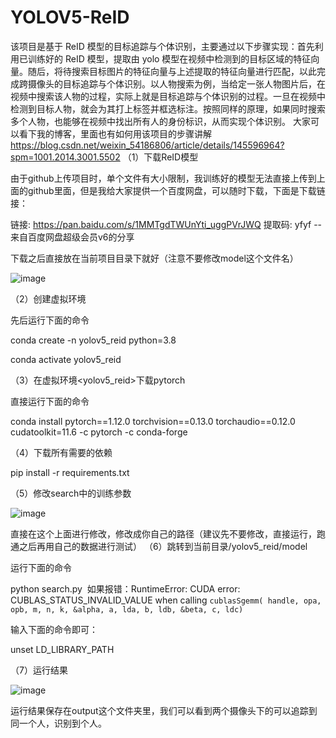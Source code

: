 # YOLOV5-ReID
该项目是基于 ReID 模型的目标追踪与个体识别，主要通过以下步骤实现：首先利用已训练好的 ReID 模型，提取由 yolo 模型在视频中检测到的目标区域的特征向量。随后，将待搜索目标图片的特征向量与上述提取的特征向量进行匹配，以此完成跨摄像头的目标追踪与个体识别。​
以人物搜索为例，当给定一张人物图片后，在视频中搜索该人物的过程，实际上就是目标追踪与个体识别的过程。一旦在视频中检测到目标人物，就会为其打上标签并框选标注。按照同样的原理，如果同时搜索多个人物，也能够在视频中找出所有人的身份标识，从而实现个体识别。
大家可以看下我的博客，里面也有如何用该项目的步骤讲解
https://blog.csdn.net/weixin_54186806/article/details/145596964?spm=1001.2014.3001.5502
（1）下载ReID模型

由于github上传项目时，单个文件有大小限制，我训练好的模型无法直接上传到上面的github里面，但是我给大家提供一个百度网盘，可以随时下载，下面是下载链接：

链接: https://pan.baidu.com/s/1MMTgdTWUnYti_uggPVrJWQ 提取码: yfyf
--来自百度网盘超级会员v6的分享

下载之后直接放在当前项目目录下就好（注意不要修改model这个文件名）

![image](https://github.com/user-attachments/assets/2764e4fe-9525-4381-b9c5-9b0d043d23dd)


（2）创建虚拟环境

先后运行下面的命令

conda create -n yolov5_reid python=3.8

conda activate yolov5_reid

（3）在虚拟环境<yolov5_reid>下载pytorch

直接运行下面的命令

conda install pytorch==1.12.0 torchvision==0.13.0 torchaudio==0.12.0 cudatoolkit=11.6 -c pytorch -c conda-forge

（4）下载所有需要的依赖

pip install -r requirements.txt

（5）修改search中的训练参数

![image](https://github.com/user-attachments/assets/cfa6f342-7ad8-4d30-9a4f-34fceb2fbf5c)


直接在这个上面进行修改，修改成你自己的路径（建议先不要修改，直接运行，跑通之后再用自己的数据进行测试）
（6）跳转到当前目录/yolov5_reid/model

运行下面的命令

python search.py
​
如果报错：RuntimeError: CUDA error: CUBLAS_STATUS_INVALID_VALUE when calling `cublasSgemm( handle, opa, opb, m, n, k, &alpha, a, lda, b, ldb, &beta, c, ldc)`

输入下面的命令即可：

unset LD_LIBRARY_PATH

（7）运行结果

![image](https://github.com/user-attachments/assets/b76e9999-8ec7-4a15-9e80-30764dee17a2)


运行结果保存在output这个文件夹里，我们可以看到两个摄像头下的可以追踪到同一个人，识别到个人。
